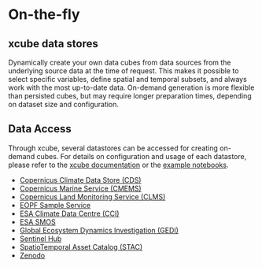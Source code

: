 # On-the-fly
## xcube data stores

Dynamically create your own data cubes from data sources from the underlying source data at the time of request.
This makes it possible to select specific variables, define spatial and temporal subsets, 
and always work with the most up-to-date data.
On-demand generation is more flexible than persisted cubes, 
but may require longer preparation times, depending on dataset size and configuration.

## Data Access 

Through xcube, several datastores can be accessed for creating on-demand cubes.
For details on configuration and usage of each datastore, please refer to the [xcube documentation](https://xcube.readthedocs.io/en/latest/dataaccess.html#available-data-stores) or
the [example notebooks](../../jupyterlab/notebooks/xcube-datastores).

- [Copernicus Climate Data Store (CDS)](../guide/jupyterlab/notebooks/xcube-datastores/Generate_C3S_CDS_cubes.ipynb)
- [Copernicus Marine Service (CMEMS)](../guide/jupyterlab/notebooks/xcube-datastores/Generate_CMEMS_cubes.ipynb)
- [Copernicus Land Monitoring Service (CLMS)](https://github.com/xcube-dev/xcube-clms/blob/main/examples/notebooks/CLMS_lazy_load.ipynb)
- [EOPF Sample Service](https://github.com/EOPF-Sample-Service/xcube-eopf/blob/main/examples/sentinel_2.ipynb)
- [ESA Climate Data Centre (CCI)](../guide/jupyterlab/notebooks/xcube-datastores/Generate_CCI_cubes.ipynb)
- [ESA SMOS](https://github.com/xcube-dev/xcube-smos/blob/main/notebooks/demo-store.ipynb)
- [Global Ecosystem Dynamics Investigation (GEDI)](https://github.com/xcube-dev/xcube-gedidb/blob/main/examples/notebooks/gedi_data_store.ipynb)
- [Sentinel Hub](../guide/jupyterlab/notebooks/xcube-datastores/Generate_SentinelHub_cubes.ipynb)
- [SpatioTemporal Asset Catalog (STAC)](../guide/jupyterlab/notebooks/xcube-datastores/Access_data_from_nonsearchable_stac_catalog.ipynb)
- [Zenodo](../guide/jupyterlab/notebooks/xcube-datastores/Access_data_from_Zenodo.ipynb)  






